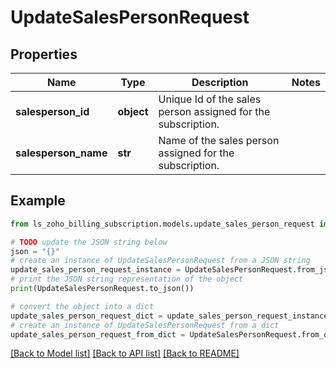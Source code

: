 # UpdateSalesPersonRequest


## Properties

Name | Type | Description | Notes
------------ | ------------- | ------------- | -------------
**salesperson_id** | **object** | Unique Id of the sales person assigned for the subscription. | 
**salesperson_name** | **str** | Name of the sales person assigned for the subscription. | 

## Example

```python
from ls_zoho_billing_subscription.models.update_sales_person_request import UpdateSalesPersonRequest

# TODO update the JSON string below
json = "{}"
# create an instance of UpdateSalesPersonRequest from a JSON string
update_sales_person_request_instance = UpdateSalesPersonRequest.from_json(json)
# print the JSON string representation of the object
print(UpdateSalesPersonRequest.to_json())

# convert the object into a dict
update_sales_person_request_dict = update_sales_person_request_instance.to_dict()
# create an instance of UpdateSalesPersonRequest from a dict
update_sales_person_request_from_dict = UpdateSalesPersonRequest.from_dict(update_sales_person_request_dict)
```
[[Back to Model list]](../README.md#documentation-for-models) [[Back to API list]](../README.md#documentation-for-api-endpoints) [[Back to README]](../README.md)


